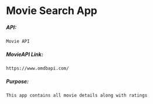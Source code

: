 # Movie Search App

##### API:

    Movie API

##### MovieAPI Link:

    https://www.omdbapi.com/

##### Purpose:

    This app contains all movie details along with ratings
